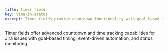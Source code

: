 ```yaml
---
title: timer field 
key: time-in-status
excerpt: Timer fields provide countdown functionality with goal-based time tracking, automatic start/stop triggers, and comprehensive status monitoring for deadline management.
---
```

Timer fields offer advanced countdown and time tracking capabilities for Jira issues with goal-based timing, event-driven automation, and status monitoring. 